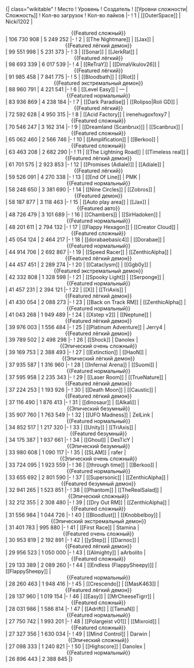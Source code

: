 {| class="wikitable"
! Место
! Уровень
! Создатель
! [[Уровни сложности|Сложность]]
! Кол-во загрузок
! Кол-во лайков
|-
! 1
| [[OuterSpace]]
| Nicki1202
| <center>{{Featured сложный}}</center>
| 106 730 908
| 5 249 252
|-
! 2
| [[The Nightmare]]
| [[Jax]]
| <center>{{Featured лёгкий демон}}</center>
| 99 551 998
| 5 231 373
|-
! 3
| [[Sonar]]
| [[JerkRat]]
| <center>{{Featured лёгкий}}</center>
| 98 693 339
| 6 017 539
|-
! 4
| [[ReTraY]]
| [[DimaVikulov26]]
| <center>{{Featured лёгкий}}</center>
| 91 985 458
| 7 841 775
|-
! 5
| [[Bloodbath]]
| [[Riot]]
| <center>{{Featured экстремальный демон}}</center>
| 88 960 791
| 4 221 541
|-
! 6
| [[Level Easy]]
| —
| <center>{{Featured нормальный}}</center>
| 83 936 869
| 4 238 184
|-
! 7
| [[Dark Paradise]]
| [[Rolipso|Roli GD]]
| <center>{{Featured лёгкий}}</center>
| 72 592 628
| 4 950 315
|-
! 8
| [[Acid Factory]]
| irenehugoxfoxy7
| <center>{{Featured сложный}}</center>
| 70 546 247
| 3 162 314
|-
! 9
| [[Dreamland (Scanbrux)]]
| [[Scanbrux]]
| <center>{{Featured сложный}}</center>
| 65 062 460
| 2 566 746
|-
! 10
| [[Amplification]]
| [[Berkoo]]
| <center>{{Featured сложный}}</center>
| 63 463 208
| 2 682 290
|-
! 11
| [[The Lightning Road]]
| [[Timeless real]]
| <center>{{Featured лёгкий демон}}</center>
| 61 701 575
| 2 923 853
|-
! 12
| [[Promises (Adiale)]]
| [[Adiale]]
| <center>{{Featured лёгкий}}</center>
| 59 526 091
| 4 270 338
|-
! 13
| [[End Of Line]]
| PMK
| <center>{{Featured нормальный}}</center>
| 58 248 650
| 3 381 690
|-
! 14
| [[Nine Circles]]
| [[Zobros]]
| <center>{{Featured демон}}</center>
| 58 187 877
| 3 118 463
|-
! 15
| [[Auto play area]]
| [[Jax]]
| <center>{{Featured авто}}</center>
| 48 726 479
| 3 101 689
|-
! 16
| [[Chambers]]
| [[SirHadoken]]
| <center>{{Featured нормальный}}</center>
| 48 201 611
| 2 794 132
|-
! 17
| [[Flappy Hexagon]]
| [[Creator Cloud]]
| <center>{{Featured сложный}}</center>
| 45 054 124
| 2 464 217
|-
! 18
| [[dorabaebasic4]]
| [[Dorabae]]
| <center>{{Featured нормальный}}</center>
| 44 914 706
| 2 692 867
|-
! 19
| [[Speed Racer]]
| [[ZenthicAlpha]]
| <center>{{Featured лёгкий демон}}</center>
| 44 457 451
| 2 289 274
|-
! 20
| [[Cataclysm]]
| [[Ggb0y]]
| <center>{{Featured экстремальный демон}}</center>
| 42 332 808
| 1 328 598
|-
! 21
| [[Spooky Light]]
| [[Serponge]]
| <center>{{Featured нормальный}}</center>
| 41 457 231
| 2 394 121
|-
! 22
| [[X]]
| [[TriAxis]]
| <center>{{Featured лёгкий демон}}</center>
| 41 430 054
| 2 088 273
|-
! 23
| [[Back on Track RM]]
| [[ZenthicAlpha]]
| <center>{{Featured нормальный}}</center>
| 41 043 268
| 1 949 489
|-
! 24
| [[Xstep v2]]
| [[Neptune]]
| <center>{{Featured лёгкий демон}}</center>
| 39 976 003
| 1 556 484
|-
! 25
| [[Platinum Adventure]]
| Jerry4
| <center>{{Featured лёгкий демон}}</center>
| 39 789 502
| 2 498 298
|-
! 26
| [[Shock]]
| Danolex
| <center>{{Эпический очень сложный}}</center>
| 39 169 753
| 2 388 493
|-
! 27
| [[Extinction]]
| [[HaoN]]
| <center>{{Эпический лёгкий демон}}</center>
| 37 935 587
| 1 316 960
|-
! 28
| [[Infernal Arena]]
| [[Suomi]]
| <center>{{Featured нормальный}}</center>
| 37 595 958
| 2 235 343
|-
! 29
| [[Laser Room]]
| [[TrueNature]]
| <center>{{Featured лёгкий демон}}</center>
| 37 224 253
| 1 193 926
|-
! 30
| [[Death Moon]]
| [[Caustic]]
| <center>{{Featured лёгкий демон}}</center>
| 37 116 490
| 1 876 413
|-
! 31
| [[dinosaur]]
| [[Alkali]]
| <center>{{Эпический безумный}}</center>
| 35 907 760
| 1 763 549
|-
! 32
| [[UFO Madness]]
| ZelLink
| <center>{{Featured нормальный}}</center>
| 34 852 517
| 1 217 320
|-
! 33
| [[Unity]]
| [[TriAxis]]
| <center>{{Featured безумный}}</center>
| 34 175 387
| 1 937 661
|-
! 34
| [[Ghoul]]
| DesTicY
| <center>{{Эпический безумный}}</center>
| 33 980 608
| 1 090 117
|-
! 35
| [[SLAM]]
| rafer
| <center>{{Эпический очень сложный}}</center>
| 33 724 095
| 1 923 559
|-
! 36
| [[through time]]
| [[Berkoo]]
| <center>{{Featured нормальный}}</center>
| 33 655 692
| 2 801 590
|-
! 37
| [[Supersonic]]
| [[ZenthicAlpha]]
| <center>{{Featured безумный демон}}</center>
| 32 941 265
| 1 523 851
|-
! 38
| [[Phantom]]
| [[TheRealSalad]]
| <center>{{Эпический сложный}}</center>
| 32 212 355
| 2 308 480
|-
! 39
| [[Dry Out RM]]
| [[ZenthicAlpha]]
| <center>{{Featured сложный}}</center>
| 31 556 984
| 1 044 726
|-
! 40
| [[Bloodlust]]
| [[Knobbelboy]]
| <center>{{Эпический экстремальный демон}}</center>
| 31 401 783
| 995 880
|-
! 41
| [[First Race]]
| Stamina
| <center>{{Featured очень сложный}}</center>
| 30 953 819
| 2 192 891
|-
! 42
| [[yStep]]
| [[Darnoc]]
| <center>{{Featured лёгкий демон}}</center>
| 29 956 523
| 1 050 000
|-
! 43
| [[Almighty]]
| aArbolito
| <center>{{Featured сложный}}</center>
| 29 133 389
| 2 089 260
|-
! 44
| [[Endless (FlappySheepy)]]
| [[FlappySheepy]]
| <center>{{Featured нормальный}}</center>
| 28 260 463
| 1 948 416
|-
! 45
| [[Crescendo]]
| [[MasK463]]
| <center>{{Featured лёгкий демон}}</center>
| 28 137 960
| 1 019 154
|-
! 46
| [[Easy]]
| [[MrCheeseTigrr]]
| <center>{{Featured сложный}}</center>
| 28 031 986
| 1 586 814
|-
! 47
| [[Adrift]]
| [[TamaN]]
| <center>{{Featured нормальный}}</center>
| 27 750 742
| 1 993 201
|-
! 48
| [[Polargeist v01]]
| [[Mixroid]]
| <center>{{Featured сложный}}</center>
| 27 327 356
| 1 630 034
|-
! 49
| [[Mind Control]]
| Darwin
| <center>{{Эпический сложный}}</center>
| 27 098 333
| 1 240 821
|-
! 50
| [[Highscore]]
| Danolex
| <center>{{Featured нормальный}}</center>
| 26 896 443
| 2 388 845
|}